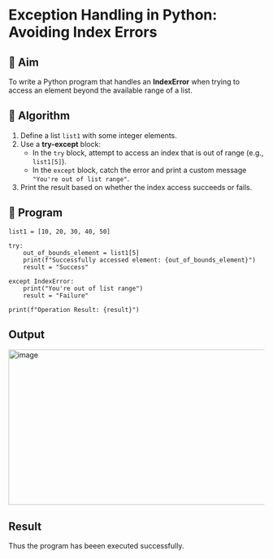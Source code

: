 # Exception Handling in Python: Avoiding Index Errors

## 🎯 Aim
To write a Python program that handles an **IndexError** when trying to access an element beyond the available range of a list.

## 🧠 Algorithm
1. Define a list `list1` with some integer elements.
2. Use a **try-except** block:
   - In the `try` block, attempt to access an index that is out of range (e.g., `list1[5]`).
   - In the `except` block, catch the error and print a custom message `"You're out of list range"`.
3. Print the result based on whether the index access succeeds or fails.

## 🧾 Program
~~~
list1 = [10, 20, 30, 40, 50]

try:
    out_of_bounds_element = list1[5]
    print(f"Successfully accessed element: {out_of_bounds_element}")
    result = "Success"

except IndexError:
    print("You're out of list range")
    result = "Failure"

print(f"Operation Result: {result}")
~~~

## Output
<img width="780" height="306" alt="image" src="https://github.com/user-attachments/assets/4cd3a68c-c308-421c-beb7-f64b3dd70ea6" />

## Result
Thus the program has beeen executed successfully.
